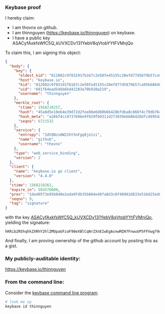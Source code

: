### Keybase proof

I hereby claim:

  * I am thovnx on github.
  * I am thinnguyen (https://keybase.io/thinnguyen) on keybase.
  * I have a public key ASACyfAxkfsWfC5Q_kUVXCDv131YebV8qVtobYYtFVMnjQo

To claim this, I am signing this object:

```json
{
  "body": {
    "key": {
      "eldest_kid": "012002c9f03191fb167c2e50fe45155c20efd77d5879b57ca95b686d862d1553278d0a",
      "host": "keybase.io",
      "kid": "012002c9f03191fb167c2e50fe45155c20efd77d5879b57ca95b686d862d1553278d0a",
      "uid": "681f64ead54bb6bd42203a70b920a219",
      "username": "thinnguyen"
    },
    "merkle_root": {
      "ctime": 1568210257,
      "hash": "45a8d5e10eb4e39d72d2fee88e6d88b664286fdba8c866f4c79db76435b1b4e600ba8cf85ce8c199b3ba61190914d38fd232ef2c5600667911a2ac0add816400",
      "hash_meta": "a26bf4cc0737696e9f029fb9311d273039e6b86428dfcd995da4729ffd7d10b2",
      "seqno": 6721532
    },
    "service": {
      "entropy": "2dtQNzs0W22hY3nFgq8je1zi",
      "name": "github",
      "username": "thovnx"
    },
    "type": "web_service_binding",
    "version": 2
  },
  "client": {
    "name": "keybase.io go client",
    "version": "4.4.0"
  },
  "ctime": 1568210262,
  "expire_in": 504576000,
  "prev": "1da405f3e95b048e2eda9fdb35b884e48fa8d3c0f48982d833e516d25ed85360",
  "seqno": 9,
  "tag": "signature"
}
```

with the key [ASACyfAxkfsWfC5Q_kUVXCDv131YebV8qVtobYYtFVMnjQo](https://keybase.io/thinnguyen), yielding the signature:

```
hKRib2R5hqhkZXRhY2hlZMOpaGFzaF90eXBlCqNrZXnEIwEgAsnwMZH7FnwuUP5FFVwg79d9WHm1fKlbaG2GLRVTJ40Kp3BheWxvYWTESpcCCcQgHaQF8+lbBI4u2p/bNbiE5I+o08D0iYLYM+UW0l7YU2DEIJxDAp1Pbp41e29FRYwMDkNyZCKdkdG/VP+UU5aBy6q6AgHCo3NpZ8RAmkvEyMLEJlb+2oQkGsnWprnKfvh6/3CpyJz4DY0bx+ieNPyUHuyl4LW0AVjPTsVOcUeHevDXFKyis48ijCLHDKhzaWdfdHlwZSCkaGFzaIKkdHlwZQildmFsdWXEIAKf91ynudjmSw1yC5avp90DM+mY8r0Dn9tB3WivIoVHo3RhZ80CAqd2ZXJzaW9uAQ==

```

And finally, I am proving ownership of the github account by posting this as a gist.

### My publicly-auditable identity:

https://keybase.io/thinnguyen

### From the command line:

Consider the [keybase command line program](https://keybase.io/download).

```bash
# look me up
keybase id thinnguyen
```
